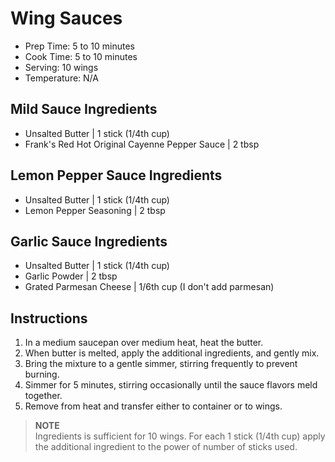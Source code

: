 # **Wing Sauces**

* Prep Time: 5 to 10 minutes
* Cook Time: 5 to 10 minutes
* Serving: 10 wings
* Temperature: N/A

## Mild Sauce Ingredients

* Unsalted Butter | 1 stick (1/4th cup)
* Frank's Red Hot Original Cayenne Pepper Sauce | 2 tbsp

## Lemon Pepper Sauce Ingredients

* Unsalted Butter | 1 stick (1/4th cup)
* Lemon Pepper Seasoning | 2 tbsp

## Garlic Sauce Ingredients

* Unsalted Butter | 1 stick (1/4th cup)
* Garlic Powder | 2 tbsp
* Grated Parmesan Cheese | 1/6th cup (I don't add parmesan)

## Instructions

1. In a medium saucepan over medium heat, heat the butter.
2. When butter is melted, apply the additional ingredients, and gently mix.
3. Bring the mixture to a gentle simmer, stirring frequently to prevent burning.
4. Simmer for 5 minutes, stirring occasionally until the sauce flavors meld together.
6. Remove from heat and transfer either to container or to wings.

> **NOTE**<br>
> Ingredients is sufficient for 10 wings. For each 1 stick (1/4th cup) apply the additional ingredient to the power of number of sticks used.


